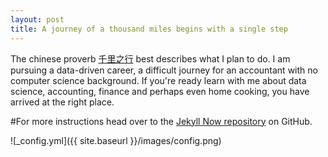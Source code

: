 ```yaml
---
layout: post
title: A journey of a thousand miles begins with a single step
---
```


The chinese proverb [千里之行](https://en.wikipedia.org/wiki/A_journey_of_a_thousand_miles_begins_with_a_single_step) best describes what I plan to do.
I am pursuing a data-driven career, a difficult journey for an accountant with no computer science background. If you're ready learn with me about data science, accounting, finance and perhaps even home cooking, you have arrived at the right place. 

#For more instructions head over to the [Jekyll Now repository](https://github.com/barryclark/jekyll-now) on GitHub.

![_config.yml]({{ site.baseurl }}/images/config.png)
